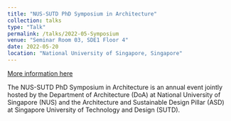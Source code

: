 ```yaml
---
title: "NUS-SUTD PhD Symposium in Architecture"
collection: talks
type: "Talk"
permalink: /talks/2022-05-Symposium
venue: "Seminar Room 03, SDE1 Floor 4"
date: 2022-05-20
location: "National University of Singapore, Singapore"
---
```


[More information here](https://cde.nus.edu.sg/arch/nus-sutd-phd-symposium-in-architecture/)

The NUS-SUTD PhD Symposium in Architecture is an annual event jointly hosted by the Department of Architecture (DoA) at National University of Singapore (NUS) and the Architecture and Sustainable Design Pillar (ASD) at Singapore University of Technology and Design (SUTD).
